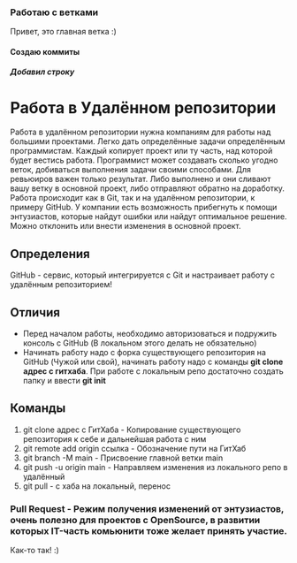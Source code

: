 ### Работаю с ветками
Привет, это главная ветка :)
#### Создаю коммиты
##### Добавил строку

# Работа в Удалённом репозитории
Работа в удалённом репозитории нужна компаниям для работы над большими проектами. Легко дать определённые задачи определённым программистам. Каждый копирует проект или ту часть, над которой будет вестись работа.
Программист может создавать сколько угодно веток, добиваться выполнения задачи своими способами. Для ревьюиров важен только результат.
Либо выполнено и они сливают вашу ветку в основной проект, либо отправляют обратно на доработку.
Работа происходит как в Git, так и на удалённом репозитории, к примеру GitHub.
У компании есть возможность прибегнуть к помощи энтузиастов, которые найдут ошибки или найдут оптимальное решение.
Можно отклонить или внести изменения в основной проект.

## Определения
GitHub - сервис, который интегрируется с Git и настраивает работу с удалённым репозиторием!


## Отличия
* Перед началом работы, необходимо авторизоваться и подружить консоль с GitHub (В локальном этого делать не обязательно)
* Начинать работу надо с форка существующего репозитория на GitHub (Чужой или свой), начинать работу надо с команды **git clone адрес с гитхаба**. При работе с локальным репо достаточно создать папку и ввести **git init**

## Команды
1. git clone адрес с ГитХаба - Копирование существующего репозитория к себе и дальнейшая работа с ним
2. git remote add origin ссылка - Обозначение пути на ГитХаб
3. git branch -M main - Присвоение главной ветки main
4. git push -u origin main - Направляем изменения из локального репо в удалённый
5. git pull - с хаба на локальный, перенос


### Pull Request - Режим получения изменений от энтузиастов, очень полезно для проектов с OpenSource, в развитии которых IT-часть комьюнити тоже желает принять участие. 

Как-то так! :)